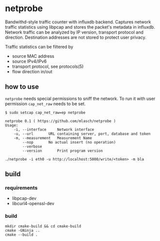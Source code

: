 # netprobe

Bandwithd-style traffic counter with influxdb backend. Captures network traffic statistics
using libpcap and stores the packet's metadata in influxdb. Network traffic can
be analyzed by IP version, transport protocol and direction. Destination addresses
are not stored to protect user privacy.

Traffic statistics can be filtered by
 * source MAC address
 * source IPv4/IPv6
 * transport protocol, see protocols(5)
 * flow direction in/out

## how to use
`netprobe` needs special permissions to sniff the network.
To run it with user permission `cap_net_raw` needs to be set.

```
$ sudo setcap cap_net_raw=ep netprobe
```

```
netprobe 0.1 ( https://github.com/mlasch/netprobe )
Usage:
	-i, --interface		Network interface
	-u, --url		URL containing server, port, database and token
	-m, --measurement	Measurement Name
	    --nop		No actual insert (no operation)
	    --verbose
	    --version		Print program version
```

```
./netprobe -i eth0 -u http://localhost:5000/write/<token> -m bla
```

## build

### requirements

 * libpcap-dev
 * libcurl4-openssl-dev

### build

```
mkdir cmake-build && cd cmake-build
cmake -GNinja ..
cmake --build .
```
